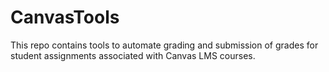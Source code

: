 # CanvasTools
This repo contains tools to automate grading and submission of grades for student assignments associated with Canvas LMS courses.
